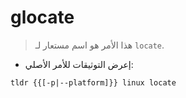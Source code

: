 # glocate

> هذا الأمر هو اسم مستعار لـ `locate`.

- إعرض التوثيقات للأمر الأصلي:

`tldr {{[-p|--platform]}} linux locate`
